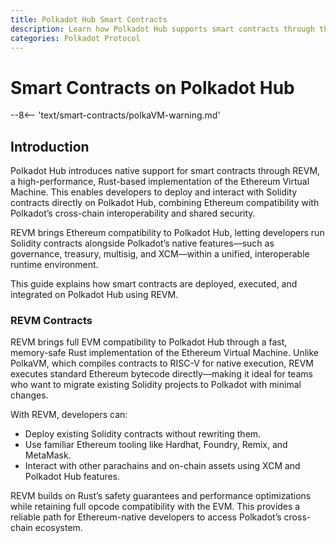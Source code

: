```yaml
---
title: Polkadot Hub Smart Contracts
description: Learn how Polkadot Hub supports smart contracts through the REVM, a Rust-based Ethereum Virtual Machine compatible runtime.
categories: Polkadot Protocol
---
```


# Smart Contracts on Polkadot Hub

--8<-- 'text/smart-contracts/polkaVM-warning.md'

## Introduction

Polkadot Hub introduces native support for smart contracts through REVM, a high-performance, Rust-based implementation of the Ethereum Virtual Machine. This enables developers to deploy and interact with Solidity contracts directly on Polkadot Hub, combining Ethereum compatibility with Polkadot’s cross-chain interoperability and shared security.

REVM brings Ethereum compatibility to Polkadot Hub, letting developers run Solidity contracts alongside Polkadot’s native features—such as governance, treasury, multisig, and XCM—within a unified, interoperable runtime environment.

This guide explains how smart contracts are deployed, executed, and integrated on Polkadot Hub using REVM.

<!-- TODO: Can we scrap this?
 ## Building a Smart Contract

Polkadot's smart contract platform supports two distinct virtual machine (VM) architectures, providing developers with flexibility in selecting the optimal execution backend for their specific needs. This approach strikes a balance between immediate Ethereum compatibility and long-term innovation, enabling developers to deploy either unmodified (Ethereum Virtual Machine) EVM contracts using Rust Ethereum Virtual Machine (REVM) or optimize for higher performance using PolkaVM (PVM).

- **REVM**: The [REVM backend](https://github.com/bluealloy/revm){target=_blank} brings a full Rust implementation of the EVM to Polkadot Hub. This allows developers to deploy existing Solidity contracts without modification, preserving compatibility with Ethereum tools and libraries.
- **PolkaVM**: A next-generation virtual machine designed specifically for Polkadot. Built on a high-performance [RISC-V-based register architecture](https://en.wikipedia.org/wiki/RISC-V){target=_blank}, PolkaVM enables fast, scalable execution and is optimized for modern smart contract development.

Each of these environments is fully compatible with Polkadot Hub, giving teams the option to reuse Ethereum code, build with Rust security guarantees, or explore high-performance innovation with PolkaVM.

### PolkaVM Smart Contracts

PolkaVM is Polkadot Hub’s native, high-performance smart contract engine. Instead of emulating EVM bytecode, it executes contracts compiled to a RISC-V instruction set, giving tighter control over execution, metering, and parallelization while staying friendly to Ethereum-style development.

**What it enables for developers**
- **Ethereum-compatible development** – Write contracts in Solidity and use familiar tooling (e.g., Hardhat/Foundry workflows) with PolkaVM targets.
- **Fast, predictable execution** – RISC-V bytecode is designed for efficient interpretation and careful gas/weight metering within the Substrate runtime.
- **Better observability** – Substrate events + contract logs for clean indexing and debugging.

**How it works (at a glance)**

1. **Author & compile** – Your Solidity contract is compiled for PolkaVM (RISC-V target), producing bytecode plus ABI.
2. **Deploy** – Submit a signed extrinsic to Polkadot Hub; collators include it in a parachain block.
3. **Execute** – PolkaVM runs the contract code, mapping gas ↔ weight and persisting state via Substrate storage.
4. **Integrate** – Contracts can interact with Polkadot Hub pallets and send/receive XCM messages for cross-chain actions.
5. **Finalize & index** – The relay chain finalizes the block; events/logs are available to indexers and UIs.

**When to choose PolkaVM**

- You want **max performance** and tighter execution control than a traditional EVM.
- You plan to **compose with Substrate pallets** (assets, governance) and **XCM** frequently.
- You prefer a path that’s **Solidity-friendly** but optimized for Polkadot’s architecture. -->

### REVM Contracts

<!-- TODO: This content is basically duplicated https://beta-docs.polkadot.com/smart-contracts/for-eth-devs/contract-deployment/#revm-deployment -->

REVM brings full EVM compatibility to Polkadot Hub through a fast, memory-safe Rust implementation of the Ethereum Virtual Machine. Unlike PolkaVM, which compiles contracts to RISC-V for native execution, REVM executes standard Ethereum bytecode directly—making it ideal for teams who want to migrate existing Solidity projects to Polkadot with minimal changes.

With REVM, developers can:

- Deploy existing Solidity contracts without rewriting them.
- Use familiar Ethereum tooling like Hardhat, Foundry, Remix, and MetaMask.
- Interact with other parachains and on-chain assets using XCM and Polkadot Hub features.

REVM builds on Rust’s safety guarantees and performance optimizations while retaining full opcode compatibility with the EVM. This provides a reliable path for Ethereum-native developers to access Polkadot’s cross-chain ecosystem.
